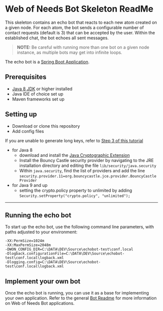 # Web of Needs Bot Skeleton ReadMe

This skeleton contains an echo bot that reacts to each new atom created on a given node. For each atom, the bot sends a configurable number of contact requests (default is 3) that can be accepted by the user. Within the established chat, the bot echoes all sent messages. 

> **NOTE:** Be careful with running more than one bot on a given node instance, as multiple bots may get into infinite loops.

The echo bot is a [Spring Boot Application](https://docs.spring.io/spring-boot/docs/current/reference/html/using-boot-running-your-application.html).

## Prerequisites

- [Java 8 JDK](https://www.oracle.com/technetwork/java/javase/downloads/jdk8-downloads-2133151.html) or higher installed 
- Java IDE of choice set up
- Maven frameworks set up

## Setting up

- Download or clone this repository
- Add config files
<!-- - Set up encryption with Bouncy Castle:

1. In `folder specified in config`, open a command line and run the following commands:
    1. `openssl req -x509 -newkey rsa:2048 -keyout t-key.pem -out t-cert.pem  -passout pass:changeit -days 365 -subj "//CN=myhost.mydomain.com"`
    1. `openssl pkcs12 -export -out tmpfile -passout pass:changeit -inkey t-key.pem -passin pass:changeit -in t-cert.pem`
    1. `"$JAVA_HOME/bin/keytool.exe" -importkeystore -srckeystore tmpfile -srcstoretype pkcs12 -destkeystore t-keystore.jks -deststoretype JKS -srcstorepass changeit  -deststorepass changeit`
    1. `rm tmpfile`
-->
If you are unable to generate long keys, refer to [Step 3 of this tutorial](https://www.baeldung.com/java-bouncy-castle)

- for Java 8
    - download and install the [Java Cryptographic Extension](https://www.oracle.com/technetwork/java/javase/downloads/jce8-download-2133166.html)
    - Install the Bouncy Castle security provider by navigating to the JRE installation directory and editing the file `lib/security/java.security`
    - Within `java.security`, find the list of providers and add the line `security.provider.11=org.bouncycastle.jce.provider.BouncyCastleProvider`
- for Java 9 and up
    - setting the crypto.policy property to unlimited by adding `Security.setProperty("crypto.policy", "unlimited");`

---

## Running the echo bot

To start up the echo bot, use the following command line parameters, with paths adjusted to your environment:
```
-XX:PermSize=1024m
-XX:MaxPermSize=2048m
-DWON_CONFIG_DIR=C:\DATA\DEV\Source\echobot-test\conf.local
-Dlogback.configurationFile=C:\DATA\DEV\Source\echobot-test\conf.local\logback.xml
-Dlogging.config=C:\DATA\DEV\Source\echobot-test\conf.local\logback.xml
```

## Implement your own bot

Once the echo bot is running, you can use it as a base for implementing your own application. Refer to the general [Bot Readme](https://github.com/researchstudio-sat/webofneeds/blob/master/webofneeds/won-bot/README.md) for more information on Web of Needs Bot applications. 
